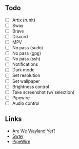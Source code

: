 ## Todo

- [ ] Artix (runit)
- [ ] Sway
- [ ] Brave
- [ ] Discord
- [ ] MPV
- [ ] No pass (sudo)
- [ ] No pass (gpg)
- [ ] No pass (ssh)
- [ ] Notifications
- [ ] Dark mode
- [ ] Set resolution
- [ ] Set wallpaper
- [ ] Brightness control
- [ ] Take screenshot (w/ selection)
- [ ] Pipewire
- [ ] Audio control

## Links

- [Are We Wayland Yet?](https://arewewaylandyet.com)
- [Sway](https://wiki.archlinux.org/title/Sway)
- [PipeWire](https://wiki.archlinux.org/title/PipeWire)
